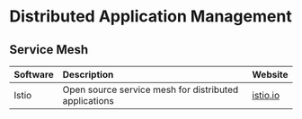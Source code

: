 # Distributed Application Management

## Service Mesh

| Software | Description                                           | Website                      |
| :------- | :---------------------------------------------------- | :--------------------------- |
| Istio    | Open source service mesh for distributed applications | [istio.io](https://istio.io) |